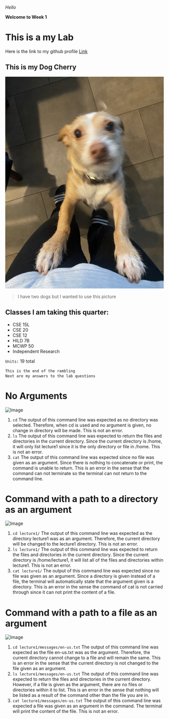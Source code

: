 _Hello_

__Welcome to Week 1__

This is a my Lab 
=========
Here is the link to my github profile [Link](https://github.com/nora-zajzon)

This is my Dog Cherry
---------
![Image](cherry.jpeg)
> I have two dogs but I wanted to use this picture

Classes I am taking this quarter:
---
* CSE 15L
* CSE 20
* CSE 12
* HILD 7B
* MCWP 50
* Independent Research
  
`Units:` 19 total

```
This is the end of the rambling
Next are my answers to the lab questions
```

No Arguments
=========
![Image](NoArgs.jpeg)

1) `cd` The output of this command line was expected as no directory was selected. Therefore, when cd is used and no argument is given, no change in directory will be made. This is not an error.
2) `ls` The output of this command line was expected to return the files and directories in the current directory. Since the current directory is /home, it will only list lecture1 since it is the only directory or file in /home. This is not an error.
3) `cat` The output of this command line was expected since no file was given as an argument. Since there is nothing to concatenate or print, the command is unable to return. This is an error in the sense that the command can not terminate so the terminal can not return to the command line.

Command with a path to a directory as an argument
=========
![Image](Directory.jpeg)

1) `cd lecture1/` The output of this command line was expected as the directory lecture1 was as an argument. Therefore, the current directory will be changed to the lecture1 directory. This is not an error.
2) `ls lecture1/` The output of this command line was expected to return the files and directories in the current directory. Since the current directory is /home/lecture1, it will list all of the files and directories within lecture1. This is not an error.
3) `cat lecture1/` The output of this command line was expected since no file was given as an argument. Since a directory is given instead of a file, the terminal will automatically state that the argument given is a directory. This is an error in the sense the command of cat is not carried through since it can not print the content of a file.

Command with a path to a file as an argument
=========
![Image](File.jpeg)
1) `cd lecture1/messages/en-us.txt` The output of this command line was expected as the file en-us.txt was as the argument. Therefore, the current directory cannot change to a file and will remain the same. This is an error in the sense that the current directory is not changed to the file given as an argument.
2) `ls lecture1/messages/en-us.txt` The output of this command line was expected to return the files and directories in the current directory. However, if a file is given as the argument, there are no files or directories within it to list. This is an error in the sense that nothing will be listed as a result of the command other than the file you are in.
3) `cat lecture1/messages/en-us.txt` The output of this command line was expected a file was given as an argument in the command. The terminal will print the content of the file. This is not an error.
